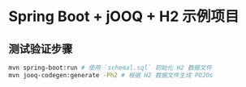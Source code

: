# Spring Boot + jOOQ + H2 示例项目
## 测试验证步骤
```bash
mvn spring-boot:run # 使用 `schemal.sql` 初始化 H2 数据文件 
mvn jooq-codegen:generate -Ph2 # 根据 H2 数据文件生成 POJOs
```